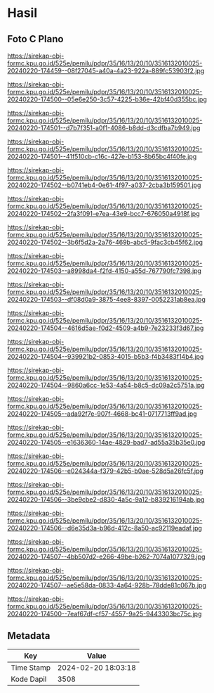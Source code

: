 # Hasil

## Foto C Plano

https://sirekap-obj-formc.kpu.go.id/525e/pemilu/pdpr/35/16/13/20/10/3516132010025-20240220-174459--08f27045-a40a-4a23-922a-889fc53903f2.jpg

https://sirekap-obj-formc.kpu.go.id/525e/pemilu/pdpr/35/16/13/20/10/3516132010025-20240220-174500--05e6e250-3c57-4225-b36e-42bf40d355bc.jpg

https://sirekap-obj-formc.kpu.go.id/525e/pemilu/pdpr/35/16/13/20/10/3516132010025-20240220-174501--d7b7f351-a0f1-4086-b8dd-d3cdfba7b949.jpg

https://sirekap-obj-formc.kpu.go.id/525e/pemilu/pdpr/35/16/13/20/10/3516132010025-20240220-174501--41f510cb-c16c-427e-b153-8b65bc4f40fe.jpg

https://sirekap-obj-formc.kpu.go.id/525e/pemilu/pdpr/35/16/13/20/10/3516132010025-20240220-174502--b0741eb4-0e61-4f97-a037-2cba3b159501.jpg

https://sirekap-obj-formc.kpu.go.id/525e/pemilu/pdpr/35/16/13/20/10/3516132010025-20240220-174502--2fa3f091-e7ea-43e9-bcc7-676050a4918f.jpg

https://sirekap-obj-formc.kpu.go.id/525e/pemilu/pdpr/35/16/13/20/10/3516132010025-20240220-174502--3b6f5d2a-2a76-469b-abc5-9fac3cb45f62.jpg

https://sirekap-obj-formc.kpu.go.id/525e/pemilu/pdpr/35/16/13/20/10/3516132010025-20240220-174503--a8998da4-f2fd-4150-a55d-767790fc7398.jpg

https://sirekap-obj-formc.kpu.go.id/525e/pemilu/pdpr/35/16/13/20/10/3516132010025-20240220-174503--df08d0a9-3875-4ee8-8397-0052231ab8ea.jpg

https://sirekap-obj-formc.kpu.go.id/525e/pemilu/pdpr/35/16/13/20/10/3516132010025-20240220-174504--4616d5ae-f0d2-4509-a4b9-7e23233f3d67.jpg

https://sirekap-obj-formc.kpu.go.id/525e/pemilu/pdpr/35/16/13/20/10/3516132010025-20240220-174504--939921b2-0853-4015-b5b3-f4b3483f14b4.jpg

https://sirekap-obj-formc.kpu.go.id/525e/pemilu/pdpr/35/16/13/20/10/3516132010025-20240220-174504--9860a6cc-1e53-4a54-b8c5-dc09a2c5751a.jpg

https://sirekap-obj-formc.kpu.go.id/525e/pemilu/pdpr/35/16/13/20/10/3516132010025-20240220-174505--ada92f7e-907f-4668-bc41-0717713ff9ad.jpg

https://sirekap-obj-formc.kpu.go.id/525e/pemilu/pdpr/35/16/13/20/10/3516132010025-20240220-174505--e1636360-14ae-4829-bad7-ad55a35b35e0.jpg

https://sirekap-obj-formc.kpu.go.id/525e/pemilu/pdpr/35/16/13/20/10/3516132010025-20240220-174506--e024344a-f379-42b5-b0ae-528d5a26fc5f.jpg

https://sirekap-obj-formc.kpu.go.id/525e/pemilu/pdpr/35/16/13/20/10/3516132010025-20240220-174506--3be9cbe2-d830-4a5c-9a12-b839216194ab.jpg

https://sirekap-obj-formc.kpu.go.id/525e/pemilu/pdpr/35/16/13/20/10/3516132010025-20240220-174506--d6e35d3a-b96d-412c-8a50-ac92119eadaf.jpg

https://sirekap-obj-formc.kpu.go.id/525e/pemilu/pdpr/35/16/13/20/10/3516132010025-20240220-174507--4bb507d2-e266-49be-b262-7074a1077329.jpg

https://sirekap-obj-formc.kpu.go.id/525e/pemilu/pdpr/35/16/13/20/10/3516132010025-20240220-174507--ae5e58da-0833-4a64-928b-78dde81c067b.jpg

https://sirekap-obj-formc.kpu.go.id/525e/pemilu/pdpr/35/16/13/20/10/3516132010025-20240220-174500--7eaf67df-cf57-4557-9a25-9443303bc75c.jpg


## Metadata

| Key        | Value               |
| ---------- | ------------------- |
| Time Stamp | 2024-02-20 18:03:18 |
| Kode Dapil | 3508                |



